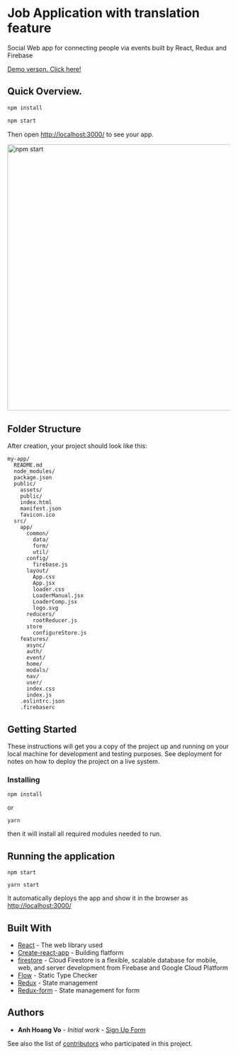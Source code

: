 # Job Application with translation feature

Social Web app for connecting people via events built by React, Redux and Firebase


[Demo verson. Click here!](https://reevent-207107.firebaseapp.com/)


## Quick Overview.


```sh
npm install

npm start
```

Then open [http://localhost:3000/](http://localhost:3000/) to see your app.<br>

<img src="https://media.giphy.com/media/3izafK3cFzUh68JArq/giphy.gif" width='600' alt='npm start' />

## Folder Structure

After creation, your project should look like this:

```
my-app/
  README.md
  node_modules/
  package.json
  public/
    assets/
    public/
    index.html
    manifest.json
    favicon.ico
  src/
    app/
      common/
        data/
        form/
        util/
      config/
        firebase.js
      layout/
        App.css
        App.jsx
        loader.css
        LoaderManual.jsx
        LoaderComp.jsx
        logo.svg
      reducers/
        rootReducer.js
      store
        configureStore.js
    features/
      async/
      auth/
      event/
      home/
      modals/
      nav/
      user/
      index.css
      index.js
    .eslintrc.json
    .firebaserc
```

## Getting Started

These instructions will get you a copy of the project up and running on your local machine for development and testing purposes. See deployment for notes on how to deploy the project on a live system.


### Installing



```
npm install
```
or

```
yarn
```

then it will install all required modules needed to run.

## Running the application


```
npm start
```

```
yarn start
```

It automatically deploys the app and show it in the browser as [http://localhost:3000/](http://localhost:3000/)


## Built With

* [React](https://reactjs.org/) - The web library used
* [Create-react-app](https://github.com/facebookincubator/create-react-app/blob/master/README.md#getting-started) - Building flatform
* [firestore](https://firebase.google.com/docs/firestore/) - Cloud Firestore is a flexible, scalable database for mobile, web, and server development from Firebase and Google Cloud Platform
* [Flow](https://flow.org/) -  Static Type Checker
* [Redux](https://redux.js.org/) - State management
* [Redux-form](https://redux-form.com/7.2.3/) - State management for form


## Authors

* **Anh Hoang Vo** - *Initial work* - [Sign Up Form](https://github.com/anhvo28/job-application-react)

See also the list of [contributors](https://github.com/anhvo28/job-application-react/contributors) who participated in this project.